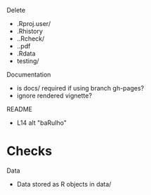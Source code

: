 Delete

- .Rproj.user/
- .Rhistory
- ..Rcheck/
- ..pdf
- .Rdata
- testing/



Documentation

- is docs/ required if using branch gh-pages?
- ignore rendered vignette?



README

- L14 alt "baRulho" 
# Checks

Data
- Data stored as R objects in data/ 
